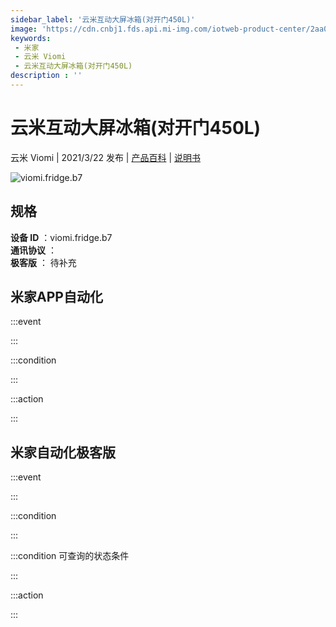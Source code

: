 ```yaml
---
sidebar_label: '云米互动大屏冰箱(对开门450L)'
image: 'https://cdn.cnbj1.fds.api.mi-img.com/iotweb-product-center/2aa0f6b066202b16d436dae66a5bd457_168_168.png?GalaxyAccessKeyId=AKVGLQWBOVIRQ3XLEW&Expires=9223372036854775807&Signature=4HPNaDOQ6AedpMGoCCxp+6RjYIU='
keywords: 
 - 米家
 - 云米 Viomi
 - 云米互动大屏冰箱(对开门450L)
description : ''
---
```

# 云米互动大屏冰箱(对开门450L)

云米 Viomi | 2021/3/22 发布 | [产品百科](https://home.mi.com/webapp/content/baike/product/index.html?model=viomi.fridge.b7/) | [说明书](https://home.mi.com/views/introduction.html?model=viomi.fridge.b7&region=cn)

![viomi.fridge.b7](https://cdn.cnbj1.fds.api.mi-img.com/iotweb-product-center/2aa0f6b066202b16d436dae66a5bd457_168_168.png?GalaxyAccessKeyId=AKVGLQWBOVIRQ3XLEW&Expires=9223372036854775807&Signature=4HPNaDOQ6AedpMGoCCxp+6RjYIU=)

## 规格  
> 
**设备 ID** ：viomi.fridge.b7  
**通讯协议** ：  
**极客版**  ： 待补充 


## 米家APP自动化  

:::event  

:::

:::condition  

:::

:::action   

:::

## 米家自动化极客版  

:::event  

:::

:::condition  

:::

:::condition 可查询的状态条件  

:::

:::action  

:::

        
